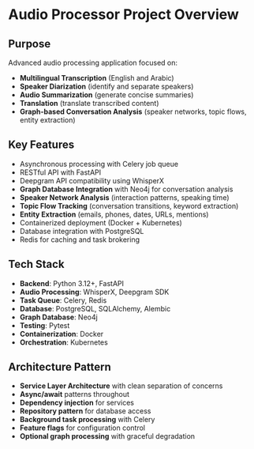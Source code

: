 # Audio Processor Project Overview

## Purpose
Advanced audio processing application focused on:
- **Multilingual Transcription** (English and Arabic)
- **Speaker Diarization** (identify and separate speakers)
- **Audio Summarization** (generate concise summaries)
- **Translation** (translate transcribed content)
- **Graph-based Conversation Analysis** (speaker networks, topic flows, entity extraction)

## Key Features
- Asynchronous processing with Celery job queue
- RESTful API with FastAPI
- Deepgram API compatibility using WhisperX
- **Graph Database Integration** with Neo4j for conversation analysis
- **Speaker Network Analysis** (interaction patterns, speaking time)
- **Topic Flow Tracking** (conversation transitions, keyword extraction)
- **Entity Extraction** (emails, phones, dates, URLs, mentions)
- Containerized deployment (Docker + Kubernetes)
- Database integration with PostgreSQL
- Redis for caching and task brokering

## Tech Stack
- **Backend**: Python 3.12+, FastAPI
- **Audio Processing**: WhisperX, Deepgram SDK
- **Task Queue**: Celery, Redis
- **Database**: PostgreSQL, SQLAlchemy, Alembic
- **Graph Database**: Neo4j
- **Testing**: Pytest
- **Containerization**: Docker
- **Orchestration**: Kubernetes

## Architecture Pattern
- **Service Layer Architecture** with clean separation of concerns
- **Async/await** patterns throughout
- **Dependency injection** for services
- **Repository pattern** for database access
- **Background task processing** with Celery
- **Feature flags** for configuration control
- **Optional graph processing** with graceful degradation
